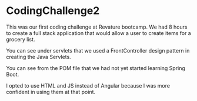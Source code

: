# CodingChallenge2

This was our first coding challenge at Revature bootcamp. We had 8 hours to create a full stack application that would allow a user to create items for a grocery list.

You can see under servlets that we used a FrontController design pattern in creating the Java Servlets.

You can see from the POM file that we had not yet started learning Spring Boot.

I opted to use HTML and JS instead of Angular because I was more confident in using them at that point.
